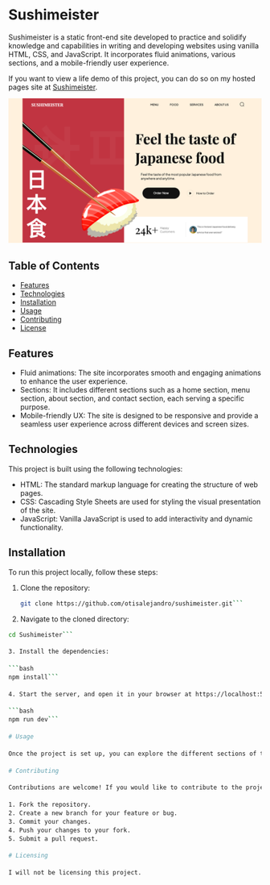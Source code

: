 # Sushimeister

Sushimeister is a static front-end site developed to practice and solidify knowledge and capabilities in writing and developing websites using vanilla HTML, CSS, and JavaScript. It incorporates fluid animations, various sections, and a mobile-friendly user experience.

If you want to view a life demo of this project, you can do so on my hosted pages site at [Sushimeister](https://otisalejandro.github.io/Sushimeister).

![Example](/example/example1.png)

## Table of Contents

- [Features](#features)
- [Technologies](#technologies)
- [Installation](#installation)
- [Usage](#usage)
- [Contributing](#contributing)
- [License](#license)

## Features

- Fluid animations: The site incorporates smooth and engaging animations to enhance the user experience.
- Sections: It includes different sections such as a home section, menu section, about section, and contact section, each serving a specific purpose.
- Mobile-friendly UX: The site is designed to be responsive and provide a seamless user experience across different devices and screen sizes.

## Technologies

This project is built using the following technologies:

- HTML: The standard markup language for creating the structure of web pages.
- CSS: Cascading Style Sheets are used for styling the visual presentation of the site.
- JavaScript: Vanilla JavaScript is used to add interactivity and dynamic functionality.

## Installation

To run this project locally, follow these steps:

1. Clone the repository:

   ```bash
   git clone https://github.com/otisalejandro/sushimeister.git```

2. Navigate to the cloned directory:

  ```bash
  cd Sushimeister```

3. Install the dependencies:

  ```bash
  npm install```

4. Start the server, and open it in your browser at https://localhost:5173

  ```bash
  npm run dev```

# Usage

Once the project is set up, you can explore the different sections of the Sushimeister site by navigating through the menu, reading about the restaurant, and contacting them if needed. Feel free to interact with the site and test its responsiveness on different devices.

# Contributing

Contributions are welcome! If you would like to contribute to the project, please follow these steps:

1. Fork the repository.
2. Create a new branch for your feature or bug.
3. Commit your changes.
4. Push your changes to your fork.
5. Submit a pull request.

# Licensing

I will not be licensing this project.

